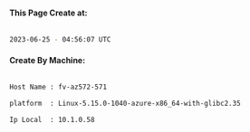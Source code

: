 
   
#### This Page Create at:

```bash

2023-06-25 - 04:56:07 UTC

```

#### Create By Machine:

```bash

Host Name : fv-az572-571

platform  : Linux-5.15.0-1040-azure-x86_64-with-glibc2.35

Ip Local  : 10.1.0.58

```

